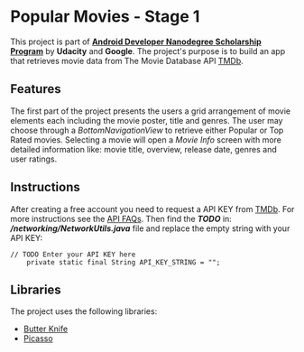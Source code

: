 # Popular Movies - Stage 1

This project is part of [**Android Developer Nanodegree Scholarship Program**](https://www.udacity.com/google-scholarships) by
**Udacity** and **Google**. The project's purpose is to build an app that retrieves
movie data from The Movie Database API [TMDb](https://www.themoviedb.org/documentation/api).
## Features
The first part of the project presents the users a grid arrangement of movie elements each including the movie poster, title and genres. The user may choose through a _BottomNavigationView_ to retrieve either Popular or Top Rated movies.
Selecting a movie will open a _Movie Info_ screen with more detailed
information like: movie title, overview, release date, genres and user ratings.
## Instructions
After creating a free account you need to request a API KEY from [TMDb](https://www.themoviedb.org/documentation/api). For more instructions see the [API FAQs](https://www.themoviedb.org/faq/api). Then find the _**TODO**_ in:
_**/networking/NetworkUtils.java**_ file and replace the empty string with your API KEY:
```
// TODO Enter your API KEY here
    private static final String API_KEY_STRING = "";
```
## Libraries
The project uses the following libraries:
* [Butter Knife](http://jakewharton.github.io/butterknife/)
* [Picasso](http://square.github.io/picasso/)
